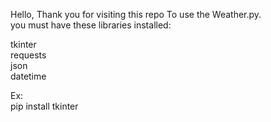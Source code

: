 Hello, Thank you for visiting this repo To use the Weather.py.<br>
you must have these libraries installed:<br>

tkinter<br>
requests<br>
json<br>
datetime<br>

Ex:<br>
pip install tkinter
